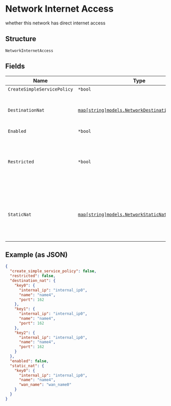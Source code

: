 
# Network Internet Access

whether this network has direct internet access

## Structure

`NetworkInternetAccess`

## Fields

| Name | Type | Tags | Description |
|  --- | --- | --- | --- |
| `CreateSimpleServicePolicy` | `*bool` | Optional | **Default**: `false` |
| `DestinationNat` | [`map[string]models.NetworkDestinationNatProperty`](../../doc/models/network-destination-nat-property.md) | Optional | Property key may be an IP/Port (i.e. "63.16.0.3:443"), or a port (i.e. ":2222") |
| `Enabled` | `*bool` | Optional | - |
| `Restricted` | `*bool` | Optional | by default, all access is allowed, to only allow certain traffic, make `restricted`=`true` and define service_policies<br>**Default**: `false` |
| `StaticNat` | [`map[string]models.NetworkStaticNatProperty`](../../doc/models/network-static-nat-property.md) | Optional | Property key may be an IP Address (i.e. "172.16.0.1"), and IP Address and Port (i.e. "172.16.0.1:8443") or a CIDR (i.e. "172.16.0.12/20") |

## Example (as JSON)

```json
{
  "create_simple_service_policy": false,
  "restricted": false,
  "destination_nat": {
    "key0": {
      "internal_ip": "internal_ip0",
      "name": "name4",
      "port": 162
    },
    "key1": {
      "internal_ip": "internal_ip0",
      "name": "name4",
      "port": 162
    },
    "key2": {
      "internal_ip": "internal_ip0",
      "name": "name4",
      "port": 162
    }
  },
  "enabled": false,
  "static_nat": {
    "key0": {
      "internal_ip": "internal_ip0",
      "name": "name4",
      "wan_name": "wan_name0"
    }
  }
}
```

